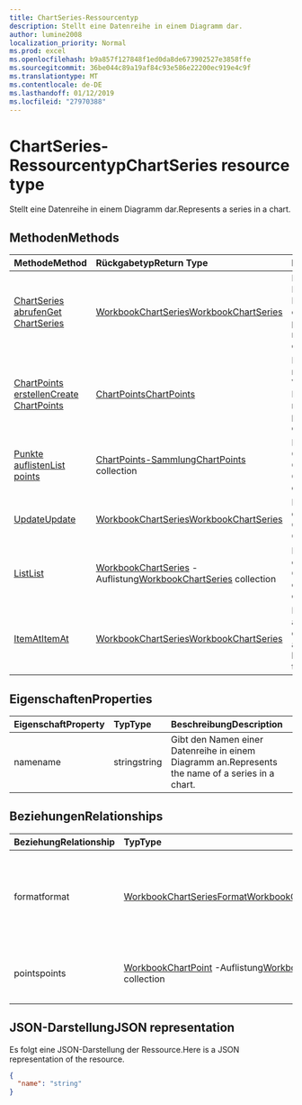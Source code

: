 ```yaml
---
title: ChartSeries-Ressourcentyp
description: Stellt eine Datenreihe in einem Diagramm dar.
author: lumine2008
localization_priority: Normal
ms.prod: excel
ms.openlocfilehash: b9a857f127848f1ed0da8de673902527e3858ffe
ms.sourcegitcommit: 36be044c89a19af84c93e586e22200ec919e4c9f
ms.translationtype: MT
ms.contentlocale: de-DE
ms.lasthandoff: 01/12/2019
ms.locfileid: "27970388"
---
```

# <a name="chartseries-resource-type"></a><span data-ttu-id="9278d-103">ChartSeries-Ressourcentyp</span><span class="sxs-lookup"><span data-stu-id="9278d-103">ChartSeries resource type</span></span>

<span data-ttu-id="9278d-104">Stellt eine Datenreihe in einem Diagramm dar.</span><span class="sxs-lookup"><span data-stu-id="9278d-104">Represents a series in a chart.</span></span>


## <a name="methods"></a><span data-ttu-id="9278d-105">Methoden</span><span class="sxs-lookup"><span data-stu-id="9278d-105">Methods</span></span>

| <span data-ttu-id="9278d-106">Methode</span><span class="sxs-lookup"><span data-stu-id="9278d-106">Method</span></span>           | <span data-ttu-id="9278d-107">Rückgabetyp</span><span class="sxs-lookup"><span data-stu-id="9278d-107">Return Type</span></span>    |<span data-ttu-id="9278d-108">Beschreibung</span><span class="sxs-lookup"><span data-stu-id="9278d-108">Description</span></span>|
|:---------------|:--------|:----------|
|[<span data-ttu-id="9278d-109">ChartSeries abrufen</span><span class="sxs-lookup"><span data-stu-id="9278d-109">Get ChartSeries</span></span>](../api/chartseries-get.md) | [<span data-ttu-id="9278d-110">WorkbookChartSeries</span><span class="sxs-lookup"><span data-stu-id="9278d-110">WorkbookChartSeries</span></span>](chartseries.md) |<span data-ttu-id="9278d-111">Dient zum Lesen der Eigenschaften und der Beziehungen des chartSeries-Objekts.</span><span class="sxs-lookup"><span data-stu-id="9278d-111">Read properties and relationships of chartSeries object.</span></span>|
|[<span data-ttu-id="9278d-112">ChartPoints erstellen</span><span class="sxs-lookup"><span data-stu-id="9278d-112">Create ChartPoints</span></span>](../api/chartseries-post-points.md) |[<span data-ttu-id="9278d-113">ChartPoints</span><span class="sxs-lookup"><span data-stu-id="9278d-113">ChartPoints</span></span>](chartpoint.md)| <span data-ttu-id="9278d-114">Dient zum Erstellen eines neuen ChartPoints durch Veröffentlichen in der Punkteammlung.</span><span class="sxs-lookup"><span data-stu-id="9278d-114">Create a new ChartPoints by posting to the points collection.</span></span>|
|[<span data-ttu-id="9278d-115">Punkte auflisten</span><span class="sxs-lookup"><span data-stu-id="9278d-115">List points</span></span>](../api/chartseries-list-points.md) |<span data-ttu-id="9278d-116">[ChartPoints-Sammlung](chartpoint.md)</span><span class="sxs-lookup"><span data-stu-id="9278d-116">[ChartPoints](chartpoint.md) collection</span></span>| <span data-ttu-id="9278d-117">Dient zum Abrufen einer ChartPoints-Objeksammlung.</span><span class="sxs-lookup"><span data-stu-id="9278d-117">Get a ChartPoints object collection.</span></span>|
|[<span data-ttu-id="9278d-118">Update</span><span class="sxs-lookup"><span data-stu-id="9278d-118">Update</span></span>](../api/chartseries-update.md) | [<span data-ttu-id="9278d-119">WorkbookChartSeries</span><span class="sxs-lookup"><span data-stu-id="9278d-119">WorkbookChartSeries</span></span>](chartseries.md) |<span data-ttu-id="9278d-120">Dient zum Aktualisieren des ChartSeries-Objekts.</span><span class="sxs-lookup"><span data-stu-id="9278d-120">Update ChartSeries object.</span></span> |
|[<span data-ttu-id="9278d-121">List</span><span class="sxs-lookup"><span data-stu-id="9278d-121">List</span></span>](../api/chartseries-list.md) | <span data-ttu-id="9278d-122">[WorkbookChartSeries](chartseries.md) -Auflistung</span><span class="sxs-lookup"><span data-stu-id="9278d-122">[WorkbookChartSeries](chartseries.md) collection</span></span> |<span data-ttu-id="9278d-123">Dient zum Abrufen der chartSeries-Objektsammlung.</span><span class="sxs-lookup"><span data-stu-id="9278d-123">Get chartSeries object collection.</span></span> |
|[<span data-ttu-id="9278d-124">ItemAt</span><span class="sxs-lookup"><span data-stu-id="9278d-124">ItemAt</span></span>](../api/chartseriescollection-itemat.md)|[<span data-ttu-id="9278d-125">WorkbookChartSeries</span><span class="sxs-lookup"><span data-stu-id="9278d-125">WorkbookChartSeries</span></span>](chartseries.md)|<span data-ttu-id="9278d-126">Ruft eine Datenreihe anhand ihrer Position in der Sammlung ab.</span><span class="sxs-lookup"><span data-stu-id="9278d-126">Retrieves a series based on its position in the collection</span></span>|

## <a name="properties"></a><span data-ttu-id="9278d-127">Eigenschaften</span><span class="sxs-lookup"><span data-stu-id="9278d-127">Properties</span></span>
| <span data-ttu-id="9278d-128">Eigenschaft</span><span class="sxs-lookup"><span data-stu-id="9278d-128">Property</span></span>     | <span data-ttu-id="9278d-129">Typ</span><span class="sxs-lookup"><span data-stu-id="9278d-129">Type</span></span>   |<span data-ttu-id="9278d-130">Beschreibung</span><span class="sxs-lookup"><span data-stu-id="9278d-130">Description</span></span>|
|:---------------|:--------|:----------|
|<span data-ttu-id="9278d-131">name</span><span class="sxs-lookup"><span data-stu-id="9278d-131">name</span></span>|<span data-ttu-id="9278d-132">string</span><span class="sxs-lookup"><span data-stu-id="9278d-132">string</span></span>|<span data-ttu-id="9278d-133">Gibt den Namen einer Datenreihe in einem Diagramm an.</span><span class="sxs-lookup"><span data-stu-id="9278d-133">Represents the name of a series in a chart.</span></span>|

## <a name="relationships"></a><span data-ttu-id="9278d-134">Beziehungen</span><span class="sxs-lookup"><span data-stu-id="9278d-134">Relationships</span></span>
| <span data-ttu-id="9278d-135">Beziehung</span><span class="sxs-lookup"><span data-stu-id="9278d-135">Relationship</span></span> | <span data-ttu-id="9278d-136">Typ</span><span class="sxs-lookup"><span data-stu-id="9278d-136">Type</span></span>   |<span data-ttu-id="9278d-137">Beschreibung</span><span class="sxs-lookup"><span data-stu-id="9278d-137">Description</span></span>|
|:---------------|:--------|:----------|
|<span data-ttu-id="9278d-138">format</span><span class="sxs-lookup"><span data-stu-id="9278d-138">format</span></span>|[<span data-ttu-id="9278d-139">WorkbookChartSeriesFormat</span><span class="sxs-lookup"><span data-stu-id="9278d-139">WorkbookChartSeriesFormat</span></span>](chartseriesformat.md)|<span data-ttu-id="9278d-p101">Stellt die Formatierung für eine Diagrammdatenreihe dar, einschließlich Füllung und Linienformatierung. Schreibgeschützt.</span><span class="sxs-lookup"><span data-stu-id="9278d-p101">Represents the formatting of a chart series, which includes fill and line formatting. Read-only.</span></span>|
|<span data-ttu-id="9278d-142">points</span><span class="sxs-lookup"><span data-stu-id="9278d-142">points</span></span>|<span data-ttu-id="9278d-143">[WorkbookChartPoint](chartpoint.md) -Auflistung</span><span class="sxs-lookup"><span data-stu-id="9278d-143">[WorkbookChartPoint](chartpoint.md) collection</span></span>|<span data-ttu-id="9278d-p102">Stellt eine Sammlung aller Punkte in der Datenreihe dar. Schreibgeschützt.</span><span class="sxs-lookup"><span data-stu-id="9278d-p102">Represents a collection of all points in the series. Read-only.</span></span>|

## <a name="json-representation"></a><span data-ttu-id="9278d-146">JSON-Darstellung</span><span class="sxs-lookup"><span data-stu-id="9278d-146">JSON representation</span></span>

<span data-ttu-id="9278d-147">Es folgt eine JSON-Darstellung der Ressource.</span><span class="sxs-lookup"><span data-stu-id="9278d-147">Here is a JSON representation of the resource.</span></span>

<!-- {
  "blockType": "resource",
  "baseType": "microsoft.graph.entity",
  "optionalProperties": [

  ],
  "@odata.type": "microsoft.graph.workbookChartSeries"
}-->

```json
{
  "name": "string"
}

```

<!-- uuid: 8fcb5dbc-d5aa-4681-8e31-b001d5168d79
2015-10-25 14:57:30 UTC -->
<!-- {
  "type": "#page.annotation",
  "description": "ChartSeries resource",
  "keywords": "",
  "section": "documentation",
  "tocPath": ""
}-->
